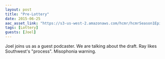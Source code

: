 ```yaml
---
layout: post
title: "Pre-Lottery"
date: 2015-06-25
aac_asset_link: "https://s3-us-west-2.amazonaws.com/hcmr/hcmrSeason1Episode11.mp3"
tags: [Lottery]
guests: [Joel]
---
```


Joel joins us as a guest podcaster. We are talking about the draft. Ray likes Southwest's "process". Misophonia warning.
